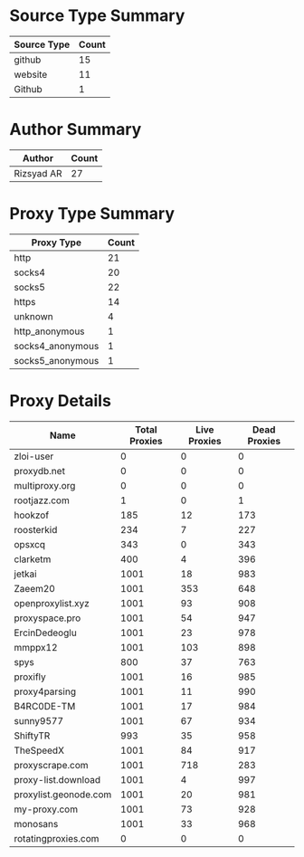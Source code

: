 # Source Type Summary

| Source Type | Count |
|-------------|-------|
| github | 15 |
| website | 11 |
| Github | 1 |


# Author Summary

| Author | Count |
|--------|-------|
| Rizsyad AR | 27 |


# Proxy Type Summary

| Proxy Type | Count |
|------------|-------|
| http | 21 |
| socks4 | 20 |
| socks5 | 22 |
| https | 14 |
| unknown | 4 |
| http_anonymous | 1 |
| socks4_anonymous | 1 |
| socks5_anonymous | 1 |


# Proxy Details

| Name | Total Proxies | Live Proxies | Dead Proxies |
|------|---------------|--------------|---------------|
| zloi-user | 0 | 0 | 0 |
| proxydb.net | 0 | 0 | 0 |
| multiproxy.org | 0 | 0 | 0 |
| rootjazz.com | 1 | 0 | 1 |
| hookzof | 185 | 12 | 173 |
| roosterkid | 234 | 7 | 227 |
| opsxcq | 343 | 0 | 343 |
| clarketm | 400 | 4 | 396 |
| jetkai | 1001 | 18 | 983 |
| Zaeem20 | 1001 | 353 | 648 |
| openproxylist.xyz | 1001 | 93 | 908 |
| proxyspace.pro | 1001 | 54 | 947 |
| ErcinDedeoglu | 1001 | 23 | 978 |
| mmppx12 | 1001 | 103 | 898 |
| spys | 800 | 37 | 763 |
| proxifly | 1001 | 16 | 985 |
| proxy4parsing | 1001 | 11 | 990 |
| B4RC0DE-TM | 1001 | 17 | 984 |
| sunny9577 | 1001 | 67 | 934 |
| ShiftyTR | 993 | 35 | 958 |
| TheSpeedX | 1001 | 84 | 917 |
| proxyscrape.com | 1001 | 718 | 283 |
| proxy-list.download | 1001 | 4 | 997 |
| proxylist.geonode.com | 1001 | 20 | 981 |
| my-proxy.com | 1001 | 73 | 928 |
| monosans | 1001 | 33 | 968 |
| rotatingproxies.com | 0 | 0 | 0 |
